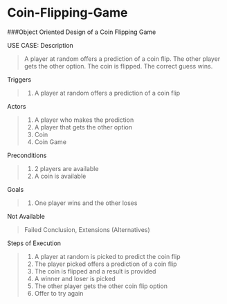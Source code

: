 # Coin-Flipping-Game
###Object Oriented Design of a Coin Flipping Game

 USE CASE: Description

> A player at random offers a prediction of a coin flip. The other player gets the other option. The coin is flipped. The correct guess wins.

 Triggers

> 1. A player at random offers a prediction of a coin flip

Actors

> 1. A player who makes the prediction
> 2. A player that gets the other option
> 3. Coin 
> 4. Coin Game

Preconditions

> 1. 2 players are available 
> 2. A coin is available

Goals

> 1. One player wins and the other loses

Not Available

> Failed Conclusion, Extensions (Alternatives)

Steps of Execution

> 1. A player at random is picked to predict the coin flip
> 2. The player picked offers a prediction of a coin flip 
> 4. The coin is flipped and a result is provided
> 5. A winner and loser is picked
> 3. The other player gets the other coin flip option
> 6. Offer to try again
